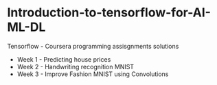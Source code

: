 # Introduction-to-tensorflow-for-AI-ML-DL

Tensorflow - Coursera programming assisgnments solutions

- Week 1 - Predicting house prices
- Week 2 - Handwriting recognition MNIST 
- Week 3 - Improve Fashion MNIST using Convolutions
